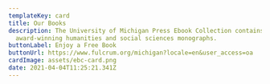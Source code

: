 ```yaml
---
templateKey: card
title: Our Books
description: The University of Michigan Press Ebook Collection contains
  award-winning humanities and social sciences monographs.
buttonLabel: Enjoy a Free Book
buttonUrl: https://www.fulcrum.org/michigan?locale=en&user_access=oa
cardImage: assets/ebc-card.png
date: 2021-04-04T11:25:21.341Z
---
```


